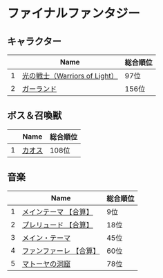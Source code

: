 # ファイナルファンタジー

## キャラクター
||Name|総合順位|
|-|-|-|
|1|[光の戦士（Warriors of Light）](https://www.google.co.jp/search?hl=jp&gl=JP&tbm=isch&q=%E5%85%89%E3%81%AE%E6%88%A6%E5%A3%AB%EF%BC%88Warriors+of+Light%EF%BC%89+%E3%83%95%E3%82%A1%E3%82%A4%E3%83%8A%E3%83%AB%E3%83%95%E3%82%A1%E3%83%B3%E3%82%BF%E3%82%B8%E3%83%BC)|97位|
|2|[ガーランド](https://www.google.co.jp/search?hl=jp&gl=JP&tbm=isch&q=%E3%82%AC%E3%83%BC%E3%83%A9%E3%83%B3%E3%83%89+%E3%83%95%E3%82%A1%E3%82%A4%E3%83%8A%E3%83%AB%E3%83%95%E3%82%A1%E3%83%B3%E3%82%BF%E3%82%B8%E3%83%BC)|156位|

## ボス＆召喚獣
||Name|総合順位|
|-|-|-|
|1|[カオス](https://www.google.co.jp/search?hl=jp&gl=JP&tbm=isch&q=%E3%82%AB%E3%82%AA%E3%82%B9+%E3%83%95%E3%82%A1%E3%82%A4%E3%83%8A%E3%83%AB%E3%83%95%E3%82%A1%E3%83%B3%E3%82%BF%E3%82%B8%E3%83%BC)|108位|

## 音楽
||Name|総合順位|
|-|-|-|
|1|[メインテーマ 【合算】](https://www.youtube.com/watch?v=W5UWaYDtZvA)|9位|
|2|[プレリュード 【合算】](https://www.youtube.com/watch?v=zj50xP9K698)|18位|
|3|[メイン・テーマ](https://www.youtube.com/watch?v=WTyCvbfUeoM)|45位|
|4|[ファンファーレ 【合算】](https://www.youtube.com/watch?v=FJA1bYtg76E)|60位|
|5|[マトーヤの洞窟](https://www.youtube.com/watch?v=f0YFlBCA42U)|78位|


